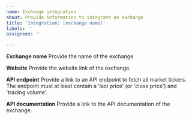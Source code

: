 ```yaml
---
name: Exchange integration
about: Provide information to integrate an exchange
title: 'Integration: [exchange name]'
labels: ''
assignees: ''

---
```


**Exchange name**
Provide the name of the exchange.

**Website**
Provide the website link of the exchange.

**API endpoint**
Provide a link to an API endpoint to fetch all market tickers. The endpoint must at least contain a 'last price' (or 'close price') and 'trading volume'.

**API documentation**
Provide a link to the API documentation of the exchange.
